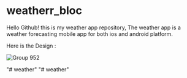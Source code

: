 # weatherr_bloc

Hello Github!
this is my weather app repository,
The weather app is a weather forecasting mobile app for both ios and android platform.

Here is the Design :

![Group 952](https://user-images.githubusercontent.com/56448015/149470051-5d3996ef-32d8-458e-a6f2-e33569f50bb1.png)

"# weather" 
"# weather" 
